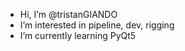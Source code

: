 - Hi, I’m @tristanGIANDO
- I’m interested in pipeline, dev, rigging
- I’m currently learning PyQt5

<!---
tristanGIANDO/tristanGIANDO is a ✨ special ✨ repository because its `README.md` (this file) appears on your GitHub profile.
You can click the Preview link to take a look at your changes.
--->
